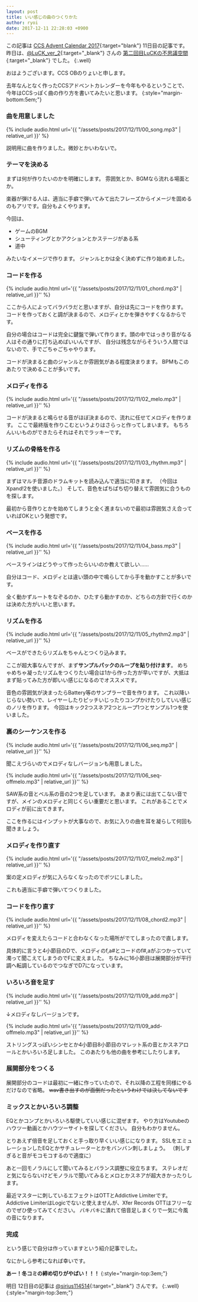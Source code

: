```yaml
---
layout: post
title: いい感じの曲のつくりかた
author: ryoi
date: 2017-12-11 22:28:03 +0900
---
```

この記事は [CCS Advent Calendar 2017](http://www.adventar.org/calendars/2551){:target="blank"} 11日目の記事です。
昨日は、[@LuCK_ver_2](https://twitter.com/luck_ver_2){:target="_blank"} さんの [第二回目LuCKの不思議空間](https://docs.google.com/document/d/10xcH3EGm_Bsz4WRr1Kf2Cj5sDUNHQ7yvOjUejEgNchE/){:target="_blank"} でした。
{:.well}

おはようございます。CCS OBのりょいと申します。

去年なんとなく作ったCCSアドベントカレンダーを今年もやるということで、
今年はCCSっぽく曲の作り方を書いてみたいと思います。
{:style="margin-bottom:5em;"}


### 曲を用意しました

{% include audio.html url='{{ "/assets/posts/2017/12/11/00_song.mp3" | relative_url }}' %}

説明用に曲を作りました。微妙とかいわないで。

### テーマを決める

まずは何が作りたいのかを明確にします。
雰囲気とか、BGMなら流れる場面とか。

楽器が弾ける人は、適当に手癖で弾いてみて出たフレーズからイメージを固めるのもアリです。自分もよくやります。

今回は、

- ゲームのBGM
- シューティングとかアクションとかステージがある系
- 道中

みたいなイメージで作ります。
ジャンルとかは全く決めずに作り始めました。

### コードを作る

{% include audio.html url='{{ "/assets/posts/2017/12/11/01_chord.mp3" | relative_url }}'' %}

ここから人によってバラバラだと思いますが、自分は先にコードを作ります。
コードを作っておくと調が決まるので、メロディとかを弾きやすくなるからです。

自分の場合はコードは完全に鍵盤で弾いて作ります。頭の中ではっきり音がなる人はその通りに打ち込めばいいんですが、
自分は残念ながらそういう人間ではないので、手でごちゃごちゃやります。

コードが決まると曲のジャンルとか雰囲気がある程度決まります。
BPMもこのあたりで決めることが多いです。

### メロディを作る

{% include audio.html url='{{ "/assets/posts/2017/12/11/02_melo.mp3" | relative_url }}'' %}

コードが決まると鳴らせる音がほぼ決まるので、流れに任せてメロディを作ります。
ここで最終版を作りこむというよりはさらっと作ってしまいます。
もちろんいいものができたらそれはそれでラッキーです。

### リズムの骨格を作る

{% include audio.html url='{{ "/assets/posts/2017/12/11/03_rhythm.mp3" | relative_url }}'' %}

まずはマルチ音源のドラムキットを読み込んで適当に叩きます。
（今回はXpand!2を使いました。）
そして、音色をぱちぱち切り替えて雰囲気に合うものを探します。

最初から音作りとかを始めてしまうと全く進まないので最初は雰囲気さえ合っていればOKという発想です。

### ベースを作る

{% include audio.html url='{{ "/assets/posts/2017/12/11/04_bass.mp3" | relative_url }}'' %}

ベースラインはどうやって作ったらいいのか教えて欲しい……

自分はコード、メロディとは違い頭の中で鳴らしてから手を動かすことが多いです。

全く動かずルートをなぞるのか、ひたすら動かすのか、どちらの方針で行くのかは決めた方がいいと思います。

### リズムを作る

{% include audio.html url='{{ "/assets/posts/2017/12/11/05_rhythm2.mp3" | relative_url }}'' %}

ベースができたらリズムをちゃんとつくり込みます。

ここが超大事なんですが、まず**サンプルパックのループを貼り付けます**。
めちゃめちゃ凝ったリズムをつくりたい場合は1から作った方が早いですが、大抵はまず貼ってみた方が即いい感じになるのでオススメです。

音色の雰囲気が決まったらBattery等のサンプラーで音を作ります。
これ以降いじらない勢いで、レイヤーしたりピッチいじったりコンプかけたりしていい感じのノリを作ります。
今回はキック2つスネア2つとループ1つとサンプル1つを使いました。

### 裏のシーケンスを作る

{% include audio.html url='{{ "/assets/posts/2017/12/11/06_seq.mp3" | relative_url }}'' %}

聞こえづらいのでメロディなしバージョンも用意しました。

{% include audio.html url='{{ "/assets/posts/2017/12/11/06_seq-offmelo.mp3" | relative_url }}'' %}

SAW系の音とベル系の音の2つを足しています。
あまり表には出てこない音ですが、メインのメロディと同じくらい重要だと思います。
これがあることでメロディが前に出てきます。

ここを作るにはインプットが大事なので、お気に入りの曲を耳を凝らして何回も聞きましょう。

### メロディを作り直す

{% include audio.html url='{{ "/assets/posts/2017/12/11/07_melo2.mp3" | relative_url }}'' %}

案の定メロディが気に入らなくなったのでボツにしました。

これも適当に手癖で弾いてつくりました。

### コードを作り直す

{% include audio.html url='{{ "/assets/posts/2017/12/11/08_chord2.mp3" | relative_url }}'' %}

メロディを変えたらコードと合わなくなった場所がでてしまったので直します。

具体的に言うと4小節目のDで、メロディのf,a#とコードのf#,aがぶつかっていて濁って聞こえてしまうのでFに変えました。
ちなみに16小節目は展開部分が平行調へ転調しているのでつなぎでD7になっています。

### いろいろ音を足す

{% include audio.html url='{{ "/assets/posts/2017/12/11/09_add.mp3" | relative_url }}'' %}

↓メロディなしバージョンです。

{% include audio.html url='{{ "/assets/posts/2017/12/11/09_add-offmelo.mp3" | relative_url }}'' %}

ストリングスっぽいシンセとか4小節目8小節目のマレット系の音とかスネアロールとかいろいろ足しました。
このあたりも他の曲を参考にしたりします。

### 展開部分をつくる

展開部分のコードは最初に一緒に作っていたので、それ以降の工程を同様にやるだけなので省略。
~~wav書き出すのが面倒だったというわけでは決してないです~~

### ミックスとかいろいろ調整

EQとかコンプとかいろいろ駆使していい感じに混ぜます。
やり方はYoutubeのハウツー動画とかハウツーサイトを探してください。
自分もわかりません。

とりあえず倍音を足しておくと手っ取り早くいい感じになります。
SSLをエミュレーションしたEQとかサチュレーターとかをバンバン刺しましょう。
（刺しすぎると音がモコモコするので適度に）

あと一回モノラルにして聞いてみるとバランス調整に役立ちます。
ステレオだと気にならないけどモノラルで聞いてみるとメロとかスネアが超大きかったりします。

最近マスターに刺しているエフェクトはOTTとAddictive Limiterです。
Addictive LimiterはLogicでないと使えませんが、Xfer Records OTTはフリーなのでぜひ使ってみてください。
バキバキに潰れて倍音足しまくりで一気に今風の音になります。

### 完成

という感じで自分は作っていますという紹介記事でした。

なにかしら参考になれば幸いです。

**あー！冬コミの締め切りがやばい！！！**
{:style="margin-top:3em;"}

明日 12日目の記事は [@sirius114514](https://twitter.com/sirius114514){:target="_blank"} さんです。
{:.well}
{:style="margin-top:3em;"}
